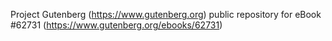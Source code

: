 Project Gutenberg (https://www.gutenberg.org) public repository for eBook #62731 (https://www.gutenberg.org/ebooks/62731)
